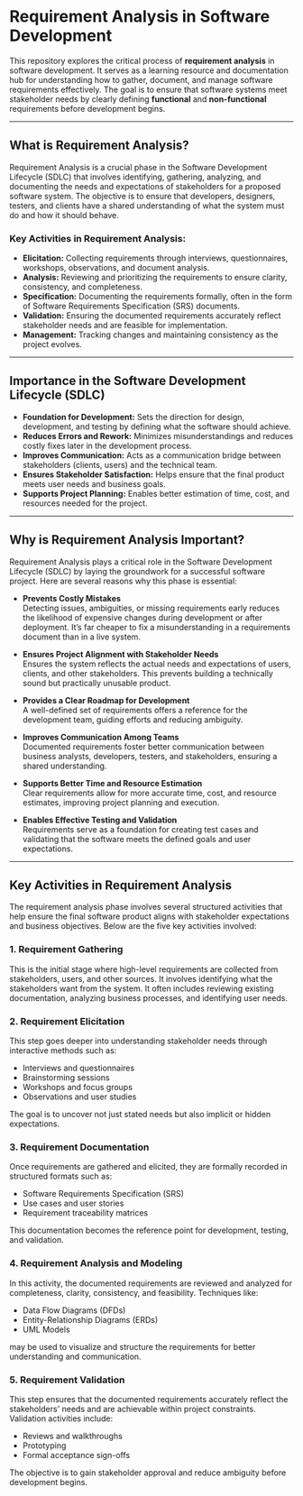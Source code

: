 # Requirement Analysis in Software Development

This repository explores the critical process of **requirement analysis** in software development. It serves as a learning resource and documentation hub for understanding how to gather, document, and manage software requirements effectively. The goal is to ensure that software systems meet stakeholder needs by clearly defining **functional** and **non-functional** requirements before development begins.

---

## What is Requirement Analysis?

Requirement Analysis is a crucial phase in the Software Development Lifecycle (SDLC) that involves identifying, gathering, analyzing, and documenting the needs and expectations of stakeholders for a proposed software system. The objective is to ensure that developers, designers, testers, and clients have a shared understanding of what the system must do and how it should behave.

### Key Activities in Requirement Analysis:

- **Elicitation:** Collecting requirements through interviews, questionnaires, workshops, observations, and document analysis.
- **Analysis:** Reviewing and prioritizing the requirements to ensure clarity, consistency, and completeness.
- **Specification:** Documenting the requirements formally, often in the form of Software Requirements Specification (SRS) documents.
- **Validation:** Ensuring the documented requirements accurately reflect stakeholder needs and are feasible for implementation.
- **Management:** Tracking changes and maintaining consistency as the project evolves.

---

## Importance in the Software Development Lifecycle (SDLC)

- **Foundation for Development:** Sets the direction for design, development, and testing by defining what the software should achieve.
- **Reduces Errors and Rework:** Minimizes misunderstandings and reduces costly fixes later in the development process.
- **Improves Communication:** Acts as a communication bridge between stakeholders (clients, users) and the technical team.
- **Ensures Stakeholder Satisfaction:** Helps ensure that the final product meets user needs and business goals.
- **Supports Project Planning:** Enables better estimation of time, cost, and resources needed for the project.

---

## Why is Requirement Analysis Important?

Requirement Analysis plays a critical role in the Software Development Lifecycle (SDLC) by laying the groundwork for a successful software project. Here are several reasons why this phase is essential:

- **Prevents Costly Mistakes**  
  Detecting issues, ambiguities, or missing requirements early reduces the likelihood of expensive changes during development or after deployment. It’s far cheaper to fix a misunderstanding in a requirements document than in a live system.

- **Ensures Project Alignment with Stakeholder Needs**  
  Ensures the system reflects the actual needs and expectations of users, clients, and other stakeholders. This prevents building a technically sound but practically unusable product.

- **Provides a Clear Roadmap for Development**  
  A well-defined set of requirements offers a reference for the development team, guiding efforts and reducing ambiguity.

- **Improves Communication Among Teams**  
  Documented requirements foster better communication between business analysts, developers, testers, and stakeholders, ensuring a shared understanding.

- **Supports Better Time and Resource Estimation**  
  Clear requirements allow for more accurate time, cost, and resource estimates, improving project planning and execution.

- **Enables Effective Testing and Validation**  
  Requirements serve as a foundation for creating test cases and validating that the software meets the defined goals and user expectations.

---

## Key Activities in Requirement Analysis

The requirement analysis phase involves several structured activities that help ensure the final software product aligns with stakeholder expectations and business objectives. Below are the five key activities involved:

### 1. Requirement Gathering

This is the initial stage where high-level requirements are collected from stakeholders, users, and other sources. It involves identifying what the stakeholders want from the system. It often includes reviewing existing documentation, analyzing business processes, and identifying user needs.

### 2. Requirement Elicitation

This step goes deeper into understanding stakeholder needs through interactive methods such as:

- Interviews and questionnaires  
- Brainstorming sessions  
- Workshops and focus groups  
- Observations and user studies  

The goal is to uncover not just stated needs but also implicit or hidden expectations.

### 3. Requirement Documentation

Once requirements are gathered and elicited, they are formally recorded in structured formats such as:

- Software Requirements Specification (SRS)  
- Use cases and user stories  
- Requirement traceability matrices  

This documentation becomes the reference point for development, testing, and validation.

### 4. Requirement Analysis and Modeling

In this activity, the documented requirements are reviewed and analyzed for completeness, clarity, consistency, and feasibility. Techniques like:

- Data Flow Diagrams (DFDs)  
- Entity-Relationship Diagrams (ERDs)  
- UML Models  

may be used to visualize and structure the requirements for better understanding and communication.

### 5. Requirement Validation

This step ensures that the documented requirements accurately reflect the stakeholders' needs and are achievable within project constraints. Validation activities include:

- Reviews and walkthroughs  
- Prototyping  
- Formal acceptance sign-offs  

The objective is to gain stakeholder approval and reduce ambiguity before development begins.

